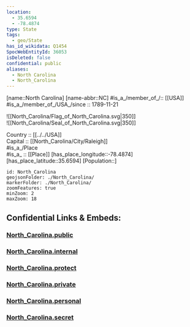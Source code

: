 ```yaml
---
location:
  - 35.6594
  - -78.4874
type: State
tags:
  - geo/State
has_id_wikidata: Q1454
SpocWebEntityId: 36053
isDeleted: false
confidential: public
aliases:
  - North Carolina
  - North_Carolina
---
```

[name::North Carolina] 
[name-abbr::NC] 
#is_a_/member_of_/:: [[USA]]
#is_a_/member_of_/USA_/since :: 1789-11-21  


![[North_Carolina/Flag_of_North_Carolina.svg|350]]  
![[North_Carolina/Seal_of_North_Carolina.svg|350]]  

Country :: [[../../USA]]  
Capital :: [[North_Carolina/City/Raleigh]]  
#is_a_/Place  
#is_a_ :: [[Place]] 
[has_place_longitude::-78.4874] 
[has_place_latitude::35.6594] 
[Population::] 



```leaflet
id: North_Carolina
geojsonFolder: ./North_Carolina/
markerFolder: ./North_Carolina/
zoomFeatures: true 
minZoom: 2 
maxZoom: 18
```


## Confidential Links & Embeds: 

### [North_Carolina.public](/_public/\Earth\Continent\America~North\USA\USA~EasternNorth_Carolina.public.md) 

### [North_Carolina.internal](/_internal/\Earth\Continent\America~North\USA\USA~EasternNorth_Carolina.internal.md) 

### [North_Carolina.protect](/_protect/\Earth\Continent\America~North\USA\USA~EasternNorth_Carolina.protect.md) 

### [North_Carolina.private](/_private/\Earth\Continent\America~North\USA\USA~EasternNorth_Carolina.private.md) 

### [North_Carolina.personal](/_personal/\Earth\Continent\America~North\USA\USA~EasternNorth_Carolina.personal.md) 

### [North_Carolina.secret](/_secret/\Earth\Continent\America~North\USA\USA~EasternNorth_Carolina.secret.md)

